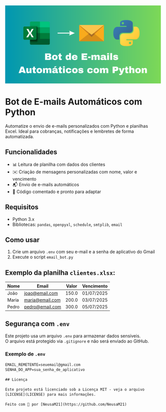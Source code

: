 ![Capa do Projeto](capa_nova.png)

# Bot de E-mails Automáticos com Python

Automatize o envio de e-mails personalizados com Python e planilhas Excel. Ideal para cobranças, notificações e lembretes de forma automatizada.

## Funcionalidades

- 📊 Leitura de planilha com dados dos clientes  
- ✉️ Criação de mensagens personalizadas com nome, valor e vencimento  
- 📬 Envio de e-mails automáticos  
- 🧩 Código comentado e pronto para adaptar  

## Requisitos

- Python 3.x  
- Bibliotecas: `pandas`, `openpyxl`, `schedule`, `smtplib`, `email`  

## Como usar

1. Crie um arquivo `.env` com seu e-mail e a senha de aplicativo do Gmail  
2. Execute o script `email_bot.py`  

## Exemplo da planilha `clientes.xlsx`:

| Nome  | Email           | Valor | Vencimento  |
|-------|------------------|--------|--------------|
| João  | joao@email.com   | 150.0  | 01/07/2025   |
| Maria | maria@email.com  | 200.0  | 03/07/2025   |
| Pedro | pedro@email.com  | 300.0  | 05/07/2025   |

## Segurança com `.env`

Este projeto usa um arquivo `.env` para armazenar dados sensíveis.  
O arquivo está protegido via `.gitignore` e não será enviado ao GitHub.

### Exemplo de `.env`

```env
EMAIL_REMETENTE=seuemail@gmail.com
SENHA_DO_APP=sua_senha_de_aplicativo

## Licença

Este projeto está licenciado sob a Licença MIT - veja o arquivo [LICENSE](LICENSE) para mais informações.

Feito com 💙 por [NeusaM21](https://github.com/NeusaM21)

